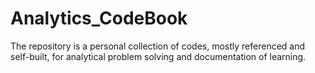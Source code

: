 # Analytics_CodeBook
The repository is a personal collection of codes, mostly referenced and self-built, for analytical problem solving and documentation of learning.
